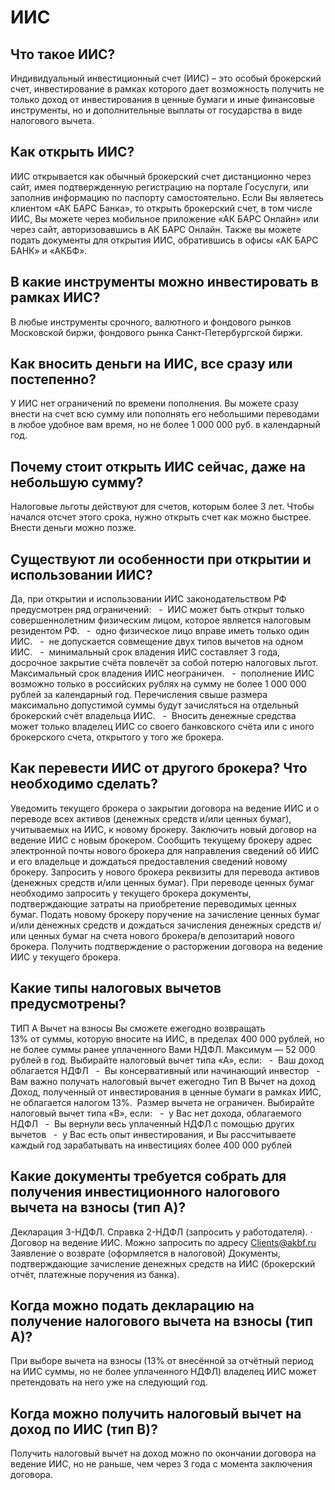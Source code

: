 # ИИС
## Что такое ИИС?
Индивидуальный инвестиционный счет (ИИС) – это особый брокерский счет, инвестирование в рамках которого дает возможность получить не только доход от инвестирования в ценные бумаги и иные финансовые инструменты, но и дополнительные выплаты от государства в виде налогового вычета.
## Как открыть ИИС?
ИИС открывается как обычный брокерский счет дистанционно через сайт, имея подтвержденную регистрацию на портале Госуслуги, или заполнив информацию по паспорту самостоятельно.
Если Вы являетесь клиентом «АК БАРС Банка», то открыть брокерский счет, в том числе ИИС, Вы можете через мобильное приложение «АК БАРС Онлайн» или через сайт, авторизовавшись в АК БАРС Онлайн.
Также вы можете подать документы для открытия ИИС, обратившись в офисы «АК БАРС БАНК» и «АКБФ».
## В какие инструменты можно инвестировать в рамках ИИС?
В любые инструменты срочного, валютного и фондового рынков Московской биржи, фондового рынка Санкт-Петербургской биржи.
 
## Как вносить деньги на ИИС, все сразу или постепенно?
У ИИС нет ограничений по времени пополнения. Вы можете сразу внести на счет всю сумму или пополнять его небольшими переводами в любое удобное вам время, но не более 1 000 000 руб. в календарный год.
## Почему стоит открыть ИИС сейчас, даже на небольшую сумму?
Налоговые льготы действуют для счетов, которым более 3 лет. Чтобы начался отсчет этого срока, нужно открыть счет как можно быстрее. Внести деньги можно позже.
 
## Существуют ли особенности при открытии и использовании ИИС?
Да, при открытии и использовании ИИС законодательством РФ предусмотрен ряд ограничений:
  -  ИИС может быть открыт только совершеннолетним физическим лицом, которое является налоговым резидентом РФ.
  -  одно физическое лицо вправе иметь только один ИИС.
  -  не допускается совмещение двух типов вычетов на одном ИИС.
  -  минимальный срок владения ИИС составляет 3 года, досрочное закрытие счёта повлечёт за собой потерю налоговых льгот. Максимальный срок владения ИИС неограничен.
  -  пополнение ИИС возможно только в российских рублях на сумму не более 1 000 000 рублей за календарный год. Перечисления свыше размера максимально допустимой суммы будут зачисляться на отдельный брокерский счёт владельца ИИС.
  -  Вносить денежные средства может только владелец ИИС со своего банковского счёта или с иного брокерского счета, открытого у того же брокера.
## Как перевести ИИС от другого брокера? Что необходимо сделать?
Уведомить текущего брокера о закрытии договора на ведение ИИС и о переводе всех активов (денежных средств и/или ценных бумаг), учитываемых на ИИС, к новому брокеру.
Заключить новый договор на ведение ИИС с новым брокером.
Сообщить текущему брокеру адрес электронной почты нового брокера для направления сведений об ИИС и его владельце и дождаться предоставления сведений новому брокеру.
Запросить у нового брокера реквизиты для перевода активов (денежных средств и/или ценных бумаг). При переводе ценных бумаг необходимо запросить у текущего брокера документы, подтверждающие затраты на приобретение переводимых ценных бумаг.
Подать новому брокеру поручение на зачисление ценных бумаг и/или денежных средств и дождаться зачисления денежных средств и/или ценных бумаг на счета нового брокера/в депозитарий нового брокера.
Получить подтверждение о расторжении договора на ведение ИИС у текущего брокера.
## Какие типы налоговых вычетов предусмотрены?
ТИП А Вычет на взносы
Вы сможете ежегодно возвращать 13% от суммы, которую вносите на ИИС, в пределах 400 000 рублей, но не более суммы ранее уплаченного Вами НДФЛ. Максимум — 52 000 рублей в год.
Выбирайте налоговый вычет типа «А», если:
  -  Ваш доход облагается НДФЛ
  -  Вы консервативный или начинающий инвестор
  -  Вам важно получать налоговый вычет ежегодно
Тип B Вычет на доход
Доход, полученный от инвестирования в ценные бумаги в рамках ИИС, не облагается налогом 13%.  Размер вычета не ограничен.
Выбирайте налоговый вычет типа «B», если:
  -  у Вас нет дохода, облагаемого НДФЛ
  -  Вы вернули весь уплаченный НДФЛ с помощью других вычетов
  -  у Вас есть опыт инвестирования, и Вы рассчитываете каждый год зарабатывать на инвестициях более 400 000 рублей
## Какие документы требуется собрать для получения инвестиционного налогового вычета на взносы (тип А)?

Декларация 3-НДФЛ.
Справка 2-НДФЛ (запросить у работодателя). ·
Договор на ведение ИИС. Можно запросить по адресу Clients@akbf.ru
Заявление о возврате (оформляется в налоговой)
Документы, подтверждающие зачисление денежных средств на ИИС (брокерский отчёт, платежные поручения из банка).

## Когда можно подать декларацию на получение налогового вычета на взносы (тип А)?
При выборе вычета на взносы (13% от внесённой за отчётный период на ИИС суммы, но не более уплаченного НДФЛ) владелец ИИС может претендовать на него уже на следующий год.
## Когда можно получить налоговый вычет на доход по ИИС (тип В)?
Получить налоговый вычет на доход можно по окончании договора на ведение ИИС, но не раньше, чем через 3 года с момента заключения договора.
